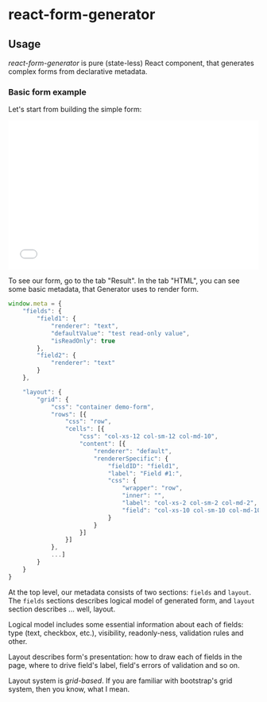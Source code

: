 # react-form-generator

## Usage

*react-form-generator* is pure (state-less) React component, that generates complex forms from declarative metadata.


### Basic form example

Let's start from building the simple form:
<iframe width="100%" 
        height="300" 
        src="//jsfiddle.net/azaviruha/69z2wepo/4581/embedded/" 
        allowfullscreen="allowfullscreen" 
        frameborder="0">
</iframe>

To see our form, go to the tab "Result". In the tab "HTML", you can see some basic metadata, that Generator uses to render form.

```javascript
window.meta = {
    "fields": {
        "field1": {
            "renderer": "text",
            "defaultValue": "test read-only value",
            "isReadOnly": true
        },
        "field2": {
            "renderer": "text"
        }
    },

    "layout": {
        "grid": {
            "css": "container demo-form",
            "rows": [{
                "css": "row",
                "cells": [{
                    "css": "col-xs-12 col-sm-12 col-md-10",
                    "content": [{
                        "renderer": "default",
                        "rendererSpecific": {
                            "fieldID": "field1",
                            "label": "Field #1:",
                            "css": {
                                "wrapper": "row",
                                "inner": "",
                                "label": "col-xs-2 col-sm-2 col-md-2",
                                "field": "col-xs-10 col-sm-10 col-md-10"
                            }
                        }
                    }]
                }]
            },
            ...]
        }
    }
}
```

At the top level, our metadata consists of two sections: `fields` and
`layout`. The `fields` sections describes logical model of generated
form, and `layout` section describes ... well, layout.

Logical model includes some essential information about each of
fields: type (text, checkbox, etc.), visibility, readonly-ness,
validation rules and other.

Layout describes form's presentation: how to draw each of fields in
the page, where to drive field's label, field's errors of validation
and so on.

Layout system is *grid-based*. If you are familiar with bootstrap's
grid system, then you know, what I mean.
